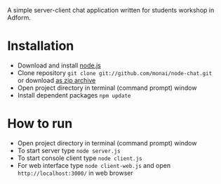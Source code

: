 A simple server-client chat application written for students workshop in Adform.

# Installation

* Download and install [node.js](http://nodejs.org/)
* Clone repository `git clone git://github.com/monai/node-chat.git`  
  or download [as zip archive](https://github.com/monai/node-chat/archive/master.zip)
* Open project directory in terminal (command prompt) window
* Install dependent packages `npm update`

# How to run

* Open project directory in terminal (command prompt) window
* To start server type `node server.js`
* To start console client type `node client.js`
* For web interface type `node client-web.js`
  and open `http://localhost:3000/` in web browser
